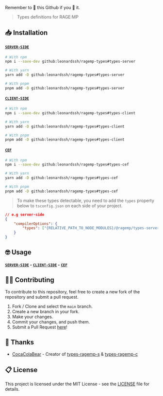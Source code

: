 Remember to 🌟 this Github if you 💖 it.

> Types definitions for RAGE:MP

## 📥 Installation

#### [`SERVER-SIDE`](https://github.com/LeonardSSH/ragemp-types/tree/main/packages/server)

```bash
# With npm
npm i --save-dev github:leonardssh/ragemp-types#types-server

# With yarn
yarn add -D github:leonardssh/ragemp-types#types-server

# With pnpm
pnpm add -D github:leonardssh/ragemp-types#types-server
```

#### [`CLIENT-SIDE`](https://github.com/LeonardSSH/ragemp-types/tree/main/packages/client)

```bash
# With npm
npm i --save-dev github:leonardssh/ragemp-types#types-client

# With yarn
yarn add -D github:leonardssh/ragemp-types#types-client

# With pnpm
pnpm add -D github:leonardssh/ragemp-types#types-client
```

#### [`CEF`](https://github.com/LeonardSSH/ragemp-types/tree/main/packages/cef)

```bash
# With npm
npm i --save-dev github:leonardssh/ragemp-types#types-cef

# With yarn
yarn add -D github:leonardssh/ragemp-types#types-cef

# With pnpm
pnpm add -D github:leonardssh/ragemp-types#types-cef
```

> To make these types detectable, you need to add the `types` property below to `tsconfig.json` on each side of your project.

```json
// e.g server-side
{
	"compilerOptions": {
		"types": ["{RELATIVE_PATH_TO_NODE_MODULES}/@ragemp/types-server"]
	}
}
```

## 🤓 Usage

#### [`SERVER-SIDE`](https://github.com/LeonardSSH/ragemp-types/tree/main/packages/server) - [`CLIENT-SIDE`](https://github.com/LeonardSSH/ragemp-types/tree/main/packages/client) - [`CEF`](https://github.com/LeonardSSH/ragemp-types/tree/main/packages/cef)

## 👨‍💻 Contributing

To contribute to this repository, feel free to create a new fork of the repository and submit a pull request.

1. Fork / Clone and select the `main` branch.
2. Create a new branch in your fork.
3. Make your changes.
4. Commit your changes, and push them.
5. Submit a Pull Request [here](https://github.com/leonardssh/ragemp-types/pulls)!

## 🎉 Thanks

-   [CocaColaBear](https://github.com/CocaColaBear/) - Creator of [types-ragemp-s](https://github.com/CocaColaBear/types-ragemp-s) & [types-ragemp-c](https://github.com/CocaColaBear/types-ragemp-c)

## 📋 License

This project is licensed under the MIT License - see the [LICENSE](LICENSE) file for details.
